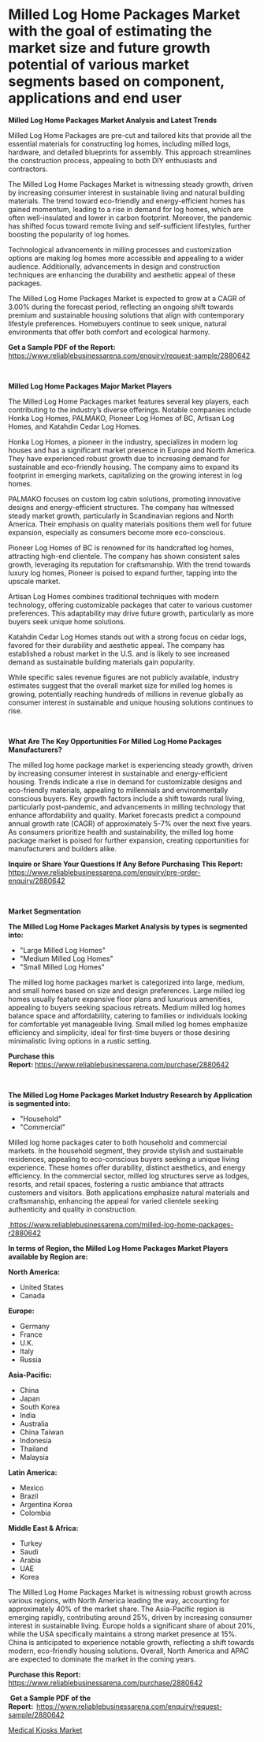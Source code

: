 <p><h1>Milled Log Home Packages Market with the goal of estimating the market size and future growth potential of various market segments based on component, applications and end user</h1></p><p><strong>Milled Log Home Packages Market Analysis and Latest Trends</strong></p>
<p><p>Milled Log Home Packages are pre-cut and tailored kits that provide all the essential materials for constructing log homes, including milled logs, hardware, and detailed blueprints for assembly. This approach streamlines the construction process, appealing to both DIY enthusiasts and contractors.</p><p>The Milled Log Home Packages Market is witnessing steady growth, driven by increasing consumer interest in sustainable living and natural building materials. The trend toward eco-friendly and energy-efficient homes has gained momentum, leading to a rise in demand for log homes, which are often well-insulated and lower in carbon footprint. Moreover, the pandemic has shifted focus toward remote living and self-sufficient lifestyles, further boosting the popularity of log homes.</p><p>Technological advancements in milling processes and customization options are making log homes more accessible and appealing to a wider audience. Additionally, advancements in design and construction techniques are enhancing the durability and aesthetic appeal of these packages. </p><p>The Milled Log Home Packages Market is expected to grow at a CAGR of 3.00% during the forecast period, reflecting an ongoing shift towards premium and sustainable housing solutions that align with contemporary lifestyle preferences. Homebuyers continue to seek unique, natural environments that offer both comfort and ecological harmony.</p></p>
<p><strong>Get a Sample PDF of the Report:&nbsp;</strong> <a href="https://www.reliablebusinessarena.com/enquiry/request-sample/2880642?utm_campaign=2452&utm_medium=2&utm_source=Github&utm_content=ia&utm_term=12032025&utm_id=milled-log-home-packages">https://www.reliablebusinessarena.com/enquiry/request-sample/2880642</a></p>
<p>&nbsp;</p>
<p><strong>Milled Log Home Packages Major Market Players</strong></p>
<p><p>The Milled Log Home Packages market features several key players, each contributing to the industry’s diverse offerings. Notable companies include Honka Log Homes, PALMAKO, Pioneer Log Homes of BC, Artisan Log Homes, and Katahdin Cedar Log Homes. </p><p>Honka Log Homes, a pioneer in the industry, specializes in modern log houses and has a significant market presence in Europe and North America. They have experienced robust growth due to increasing demand for sustainable and eco-friendly housing. The company aims to expand its footprint in emerging markets, capitalizing on the growing interest in log homes.</p><p>PALMAKO focuses on custom log cabin solutions, promoting innovative designs and energy-efficient structures. The company has witnessed steady market growth, particularly in Scandinavian regions and North America. Their emphasis on quality materials positions them well for future expansion, especially as consumers become more eco-conscious.</p><p>Pioneer Log Homes of BC is renowned for its handcrafted log homes, attracting high-end clientele. The company has shown consistent sales growth, leveraging its reputation for craftsmanship. With the trend towards luxury log homes, Pioneer is poised to expand further, tapping into the upscale market.</p><p>Artisan Log Homes combines traditional techniques with modern technology, offering customizable packages that cater to various customer preferences. This adaptability may drive future growth, particularly as more buyers seek unique home solutions.</p><p>Katahdin Cedar Log Homes stands out with a strong focus on cedar logs, favored for their durability and aesthetic appeal. The company has established a robust market in the U.S. and is likely to see increased demand as sustainable building materials gain popularity.</p><p>While specific sales revenue figures are not publicly available, industry estimates suggest that the overall market size for milled log homes is growing, potentially reaching hundreds of millions in revenue globally as consumer interest in sustainable and unique housing solutions continues to rise.</p></p>
<p>&nbsp;</p>
<p><strong>What Are The Key Opportunities For Milled Log Home Packages Manufacturers?</strong></p>
<p><p>The milled log home package market is experiencing steady growth, driven by increasing consumer interest in sustainable and energy-efficient housing. Trends indicate a rise in demand for customizable designs and eco-friendly materials, appealing to millennials and environmentally conscious buyers. Key growth factors include a shift towards rural living, particularly post-pandemic, and advancements in milling technology that enhance affordability and quality. Market forecasts predict a compound annual growth rate (CAGR) of approximately 5-7% over the next five years. As consumers prioritize health and sustainability, the milled log home package market is poised for further expansion, creating opportunities for manufacturers and builders alike.</p></p>
<p><strong>Inquire or Share Your Questions If Any Before Purchasing This Report:</strong> <a href="https://www.reliablebusinessarena.com/enquiry/pre-order-enquiry/2880642?utm_campaign=2452&utm_medium=2&utm_source=Github&utm_content=ia&utm_term=12032025&utm_id=milled-log-home-packages">https://www.reliablebusinessarena.com/enquiry/pre-order-enquiry/2880642</a></p>
<p>&nbsp;</p>
<p><strong>Market Segmentation</strong></p>
<p><strong>The Milled Log Home Packages Market Analysis by types is segmented into:</strong></p>
<p><ul><li>"Large Milled Log Homes"</li><li>"Medium Milled Log Homes"</li><li>"Small Milled Log Homes"</li></ul></p>
<p><p>The milled log home packages market is categorized into large, medium, and small homes based on size and design preferences. Large milled log homes usually feature expansive floor plans and luxurious amenities, appealing to buyers seeking spacious retreats. Medium milled log homes balance space and affordability, catering to families or individuals looking for comfortable yet manageable living. Small milled log homes emphasize efficiency and simplicity, ideal for first-time buyers or those desiring minimalistic living options in a rustic setting.</p></p>
<p><strong>Purchase this Report:&nbsp;</strong><a href="https://www.reliablebusinessarena.com/purchase/2880642?utm_campaign=2452&utm_medium=2&utm_source=Github&utm_content=ia&utm_term=12032025&utm_id=milled-log-home-packages">https://www.reliablebusinessarena.com/purchase/2880642</a></p>
<p>&nbsp;</p>
<p><strong>The Milled Log Home Packages Market Industry Research by Application is segmented into:</strong></p>
<p><ul><li>"Household"</li><li>"Commercial"</li></ul></p>
<p><p>Milled log home packages cater to both household and commercial markets. In the household segment, they provide stylish and sustainable residences, appealing to eco-conscious buyers seeking a unique living experience. These homes offer durability, distinct aesthetics, and energy efficiency. In the commercial sector, milled log structures serve as lodges, resorts, and retail spaces, fostering a rustic ambiance that attracts customers and visitors. Both applications emphasize natural materials and craftsmanship, enhancing the appeal for varied clientele seeking authenticity and quality in construction.</p></p>
<p><a href="https://www.reliablebusinessarena.com/milled-log-home-packages-r2880642?utm_campaign=2452&utm_medium=2&utm_source=Github&utm_content=ia&utm_term=12032025&utm_id=milled-log-home-packages">&nbsp;https://www.reliablebusinessarena.com/milled-log-home-packages-r2880642</a></p>
<p><strong>In terms of Region, the Milled Log Home Packages Market Players available by Region are:</strong></p>
<p>
    <p> <strong> North America: </strong>
        <ul>
            <li>United States</li>
            <li>Canada</li>
        </ul>
        </p> 
    <p> <strong> Europe: </strong>
        <ul>
            <li>Germany</li>
            <li>France</li>
            <li>U.K.</li>
            <li>Italy</li>
            <li>Russia</li>
        </ul>
        </p> 
    <p> <strong> Asia-Pacific: </strong>
        <ul>
            <li>China</li>
            <li>Japan</li>
            <li>South Korea</li>
            <li>India</li>
            <li>Australia</li>
            <li>China Taiwan</li>
            <li>Indonesia</li>
            <li>Thailand</li>
            <li>Malaysia</li>
        </ul>
        </p> 
    <p> <strong> Latin America: </strong>
        <ul>
            <li>Mexico</li>
            <li>Brazil</li>
            <li>Argentina Korea</li>
            <li>Colombia</li>
        </ul>
        </p> 
    <p> <strong> Middle East & Africa: </strong>
        <ul>
            <li>Turkey</li>
            <li>Saudi</li>
            <li>Arabia</li>
            <li>UAE</li>
            <li>Korea</li>
        </ul>
    </p>
    </p>
<p><p>The Milled Log Home Packages Market is witnessing robust growth across various regions, with North America leading the way, accounting for approximately 40% of the market share. The Asia-Pacific region is emerging rapidly, contributing around 25%, driven by increasing consumer interest in sustainable living. Europe holds a significant share of about 20%, while the USA specifically maintains a strong market presence at 15%. China is anticipated to experience notable growth, reflecting a shift towards modern, eco-friendly housing solutions. Overall, North America and APAC are expected to dominate the market in the coming years.</p></p>
<p><strong>Purchase this Report: </strong><a href="https://www.reliablebusinessarena.com/purchase/2880642?utm_campaign=2452&utm_medium=2&utm_source=Github&utm_content=ia&utm_term=12032025&utm_id=milled-log-home-packages">https://www.reliablebusinessarena.com/purchase/2880642</a></p>
<p>&nbsp;<strong>Get a Sample PDF of the Report:&nbsp;&nbsp;</strong><a href="https://www.reliablebusinessarena.com/enquiry/request-sample/2880642?utm_campaign=2452&utm_medium=2&utm_source=Github&utm_content=ia&utm_term=12032025&utm_id=milled-log-home-packages">https://www.reliablebusinessarena.com/enquiry/request-sample/2880642</a></p>
<p><strong></strong></p>
<p><p><a href="https://github.com/shondapmbau/Market-Research-Report-List-1/blob/main/medical-kiosks-market.md?utm_campaign=2452&utm_medium=2&utm_source=Github&utm_content=ia&utm_term=12032025&utm_id=milled-log-home-packages">Medical Kiosks Market</a></p></p>